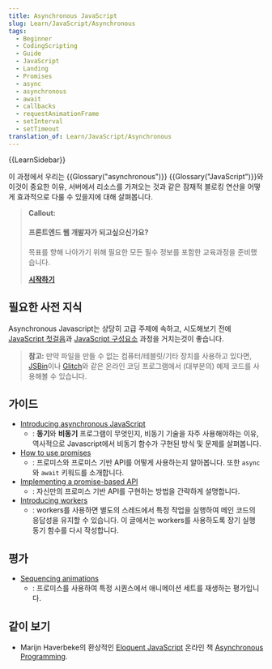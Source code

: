 ```yaml
---
title: Asynchronous JavaScript
slug: Learn/JavaScript/Asynchronous
tags:
  - Beginner
  - CodingScripting
  - Guide
  - JavaScript
  - Landing
  - Promises
  - async
  - asynchronous
  - await
  - callbacks
  - requestAnimationFrame
  - setInterval
  - setTimeout
translation_of: Learn/JavaScript/Asynchronous
---
```

{{LearnSidebar}}

이 과정에서 우리는 {{Glossary("asynchronous")}} {{Glossary("JavaScript")}}와 이것이 중요한 이유, 서버에서 리소스를 가져오는 것과 같은 잠재적 블로킹 연산을 어떻게 효과적으로 다룰 수 있을지에 대해 살펴봅니다.

> **Callout:**
>
> #### 프론트엔드 웹 개발자가 되고싶으신가요?
>
> 목표를 향해 나아가기 위해 필요한 모든 필수 정보를 포함한 교육과정을 준비했습니다.
>
> [**시작하기**](/ko/docs/Learn/Front-end_web_developer)

## 필요한 사전 지식

Asynchronous Javascript는 상당히 고급 주제에 속하고, 시도해보기 전에 [JavaScript 첫걸음](/ko/docs/Learn/JavaScript/First_steps)과 [JavaScript 구성요소](/ko/docs/Learn/JavaScript/Building_blocks) 과정을 거치는것이 좋습니다.

> **참고:** 만약 파일을 만들 수 없는 컴퓨터/테블릿/기타 장치를 사용하고 있다면, [JSBin](https://jsbin.com/)이나 [Glitch](https://glitch.com)와 같은 온라인 코딩 프로그램에서 (대부분의) 예제 코드를 사용해볼 수 있습니다.


## 가이드

- [Introducing asynchronous JavaScript](/ko/docs/Learn/JavaScript/Asynchronous/Introducing)
  - : **동기**와 **비동기** 프로그램이 무엇인지, 비동기 기술을 자주 사용해야하는 이유, 역사적으로 Javascript에서 비동기 함수가 구현된 방식 및 문제를 살펴봅니다.
- [How to use promises](/ko/docs/Learn/JavaScript/Asynchronous/Promises)
  - : 프로미스와 프로미스 기반 API를 어떻게 사용하는지 알아봅니다. 또한 `async`와  `await` 키워드를 소개합니다.
- [Implementing a promise-based API](/ko/docs/Learn/JavaScript/Asynchronous/Implementing_a_promise-based_API)
  - : 자신만의 프로미스 기반 API를 구현하는 방법을 간략하게 설명합니다.
- [Introducing workers](/ko/docs/Learn/JavaScript/Asynchronous/Introducing_workers)
  - : workers를 사용하면 별도의 스레드에서 특정 작업을 실행하여 메인 코드의 응답성을 유지할 수 있습니다. 이 글에서는 workers를 사용하도록 장기 실행 동기 함수를 다시 작성합니다.

## 평가

- [Sequencing animations](/ko/docs/Learn/JavaScript/Asynchronous/Sequencing_animations)
  - : 프로미스를 사용하여 특정 시퀀스에서 애니메이션 세트를 재생하는 평가입니다.

## 같이 보기

- Marijn Haverbeke의 환상적인 [Eloquent JavaScript](https://eloquentjavascript.net/) 온라인 책 [Asynchronous Programming](https://eloquentjavascript.net/11_async.html).
